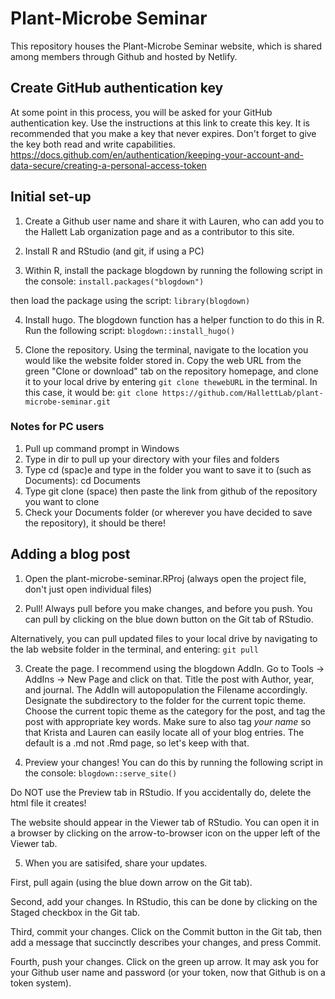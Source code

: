 # Plant-Microbe Seminar

This repository houses the Plant-Microbe Seminar website, which is shared among members through Github and hosted by Netlify. 

## Create GitHub authentication key

At some point in this process, you will be asked for your GitHub authentication key. Use the instructions at this link to create this key. It is recommended that you make a key that never expires. Don't forget to give the key both read and write capabilities. https://docs.github.com/en/authentication/keeping-your-account-and-data-secure/creating-a-personal-access-token 

## Initial set-up

1) Create a Github user name and share it with Lauren, who can add you to the Hallett Lab organization page and as a contributor to this site.

2) Install R and RStudio (and git, if using a PC)

3) Within R, install the package blogdown by running the following script in the console:
`install.packages("blogdown")`

then load the package using the script:
`library(blogdown)`

4) Install hugo. The blogdown function has a helper function to do this in R. Run the following script:
`blogdown::install_hugo()`

5) Clone the repository. Using the terminal, navigate to the location you would like the website folder stored in. Copy the web URL from the green "Clone or download" tab on the repository homepage, and clone it to your local drive by entering `git clone thewebURL` in the terminal. In this case, it would be:
`git clone https://github.com/HallettLab/plant-microbe-seminar.git`

### Notes for PC users
1. Pull up command prompt in Windows
2. Type in dir to pull up your directory with your files and folders
3. Type cd (spac)e and type in the folder you want to save it to (such as Documents): cd Documents
4. Type git clone (space) then paste the link from github of the repository you want to clone
5. Check your Documents folder (or wherever you have decided to save the repository), it should be there!


## Adding a blog post

1) Open the plant-microbe-seminar.RProj (always open the project file, don't just open individual files)

2) Pull! Always pull before you make changes, and before you push.  You can pull by clicking on the blue down button on the Git tab of RStudio.

Alternatively, you can pull updated files to your local drive by navigating to the lab website folder in the terminal, and entering:
`git pull`

3) Create the page. I recommend using the blogdown AddIn. Go to Tools -> AddIns -> New Page and click on that. Title the post with Author, year, and journal. The AddIn will autopopulation the Filename accordingly. Designate the subdirectory to the folder for the current topic theme. Choose the current topic theme as the category for the post, and tag the post with appropriate key words. Make sure to also tag *your name* so that Krista and Lauren can easily locate all of your blog entries. The default is a .md not .Rmd page, so let's keep with that.

4) Preview your changes! You can do this by running the following script in the console:
`blogdown::serve_site()`

Do NOT use the Preview tab in RStudio. If you accidentally do, delete the html file it creates!

The website should appear in the Viewer tab of RStudio. You can open it in a browser by clicking on the arrow-to-browser icon on the upper left of the Viewer tab.

5) When you are satisifed, share your updates. 

First, pull again (using the blue down arrow on the Git tab). 

Second, add your changes. In RStudio, this can be done by clicking on the Staged checkbox in the Git tab.  

Third, commit your changes. Click on the Commit button in the Git tab, then add a message that succinctly describes your changes, and press Commit.  

Fourth, push your changes. Click on the green up arrow. It may ask you for your Github user name and password (or your token, now that Github is on a token system). 


